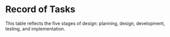 # Record of Tasks 

This table reflects the five stages of design: planning, design, development, testing, and implementation.
